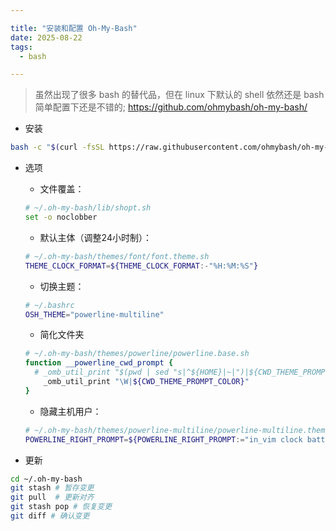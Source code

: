 ```yaml
---

title: "安装和配置 Oh-My-Bash"
date: 2025-08-22
tags:
  - bash

---
```


> 虽然出现了很多 bash 的替代品，但在 linux 下默认的 shell 依然还是 bash 简单配置下还是不错的;
> https://github.com/ohmybash/oh-my-bash/


* 安装
``` bash
bash -c "$(curl -fsSL https://raw.githubusercontent.com/ohmybash/oh-my-bash/master/tools/install.sh)"
```

* 选项

    * 文件覆盖：
    ``` bash
    # ~/.oh-my-bash/lib/shopt.sh
    set -o noclobber
    ```

    * 默认主体（调整24小时制）：
    ``` bash
    # ~/.oh-my-bash/themes/font/font.theme.sh
    THEME_CLOCK_FORMAT=${THEME_CLOCK_FORMAT:-"%H:%M:%S"}
    ```

    * 切换主题：
    ``` bash
    # ~/.bashrc
    OSH_THEME="powerline-multiline"
    ```

    * 简化文件夹
    ``` bash
    # ~/.oh-my-bash/themes/powerline/powerline.base.sh
    function __powerline_cwd_prompt {
      # _omb_util_print "$(pwd | sed "s|^${HOME}|~|")|${CWD_THEME_PROMPT_COLOR}"
        _omb_util_print "\W|${CWD_THEME_PROMPT_COLOR}"
    }
    ```

    * 隐藏主机用户：
    ``` bash
    # ~/.oh-my-bash/themes/powerline-multiline/powerline-multiline.theme.sh
    POWERLINE_RIGHT_PROMPT=${POWERLINE_RIGHT_PROMPT:="in_vim clock battery"}
    ```

* 更新
``` bash
cd ~/.oh-my-bash
git stash # 暂存变更
git pull  # 更新对齐
git stash pop # 恢复变更
git diff # 确认变更
```
